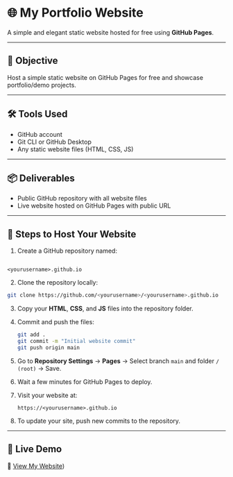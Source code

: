 # 🌐 My Portfolio Website

A simple and elegant static website hosted for free using **GitHub Pages**.

---

## 🎯 Objective
Host a simple static website on GitHub Pages for free and showcase portfolio/demo projects.

---

## 🛠 Tools Used
- GitHub account  
- Git CLI or GitHub Desktop  
- Any static website files (HTML, CSS, JS)

---

## 📦 Deliverables
- Public GitHub repository with all website files  
- Live website hosted on GitHub Pages with public URL  

---

## 🚀 Steps to Host Your Website
1. Create a GitHub repository named:  
```

<yourusername>.github.io

````
2. Clone the repository locally:
```bash
git clone https://github.com/<yourusername>/<yourusername>.github.io
````

3. Copy your **HTML**, **CSS**, and **JS** files into the repository folder.
4. Commit and push the files:

   ```bash
   git add .
   git commit -m "Initial website commit"
   git push origin main
   ```
5. Go to **Repository Settings** → **Pages** → Select branch `main` and folder `/ (root)` → Save.
6. Wait a few minutes for GitHub Pages to deploy.
7. Visit your website at:

   ```
   https://<yourusername>.github.io
   ```
8. To update your site, push new commits to the repository.

---

## 🌟 Live Demo

🔗 [View My Website](https://digvijaya06.github.io/))





